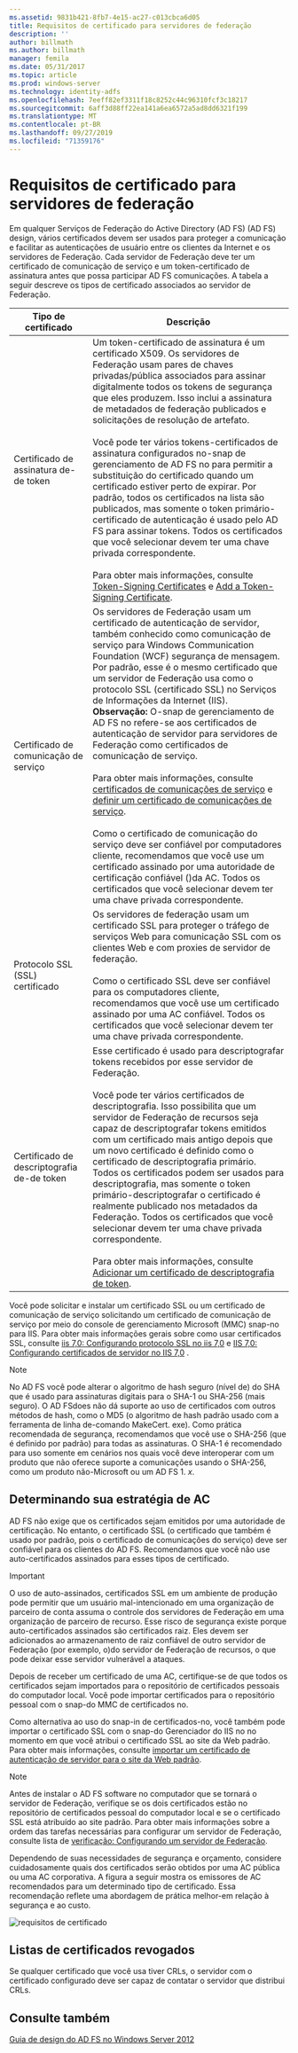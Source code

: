 ```yaml
---
ms.assetid: 9831b421-8fb7-4e15-ac27-c013cbca6d05
title: Requisitos de certificado para servidores de federação
description: ''
author: billmath
ms.author: billmath
manager: femila
ms.date: 05/31/2017
ms.topic: article
ms.prod: windows-server
ms.technology: identity-adfs
ms.openlocfilehash: 7eeff82ef3311f18c8252c44c96310fcf3c18217
ms.sourcegitcommit: 6aff3d88ff22ea141a6ea6572a5ad8dd6321f199
ms.translationtype: MT
ms.contentlocale: pt-BR
ms.lasthandoff: 09/27/2019
ms.locfileid: "71359176"
---
```

# <a name="certificate-requirements-for-federation-servers"></a>Requisitos de certificado para servidores de federação

Em qualquer Serviços de Federação do Active Directory (AD FS) \(AD FS\) design, vários certificados devem ser usados para proteger a comunicação e facilitar as autenticações de usuário entre os clientes da Internet e os servidores de Federação. Cada servidor de Federação deve ter um certificado de comunicação de serviço e um token\-certificado de assinatura antes que possa participar AD FS comunicações. A tabela a seguir descreve os tipos de certificado associados ao servidor de Federação.  
  
|Tipo de certificado|Descrição|  
|--------------------|---------------|  
|Certificado de assinatura de\-de token|Um token\-certificado de assinatura é um certificado X509. Os servidores de Federação usam pares de chaves privadas\/pública associados para assinar digitalmente todos os tokens de segurança que eles produzem. Isso inclui a assinatura de metadados de federação publicados e solicitações de resolução de artefato.<br /><br />Você pode ter vários tokens\-certificados de assinatura configurados no\-snap de gerenciamento de AD FS no para permitir a substituição do certificado quando um certificado estiver perto de expirar. Por padrão, todos os certificados na lista são publicados, mas somente o token primário\-certificado de autenticação é usado pelo AD FS para assinar tokens. Todos os certificados que você selecionar devem ter uma chave privada correspondente.<br /><br />Para obter mais informações, consulte [Token-Signing Certificates](Token-Signing-Certificates.md) e [Add a Token-Signing Certificate](../../ad-fs/deployment/Add-a-Token-Signing-Certificate.md).|  
|Certificado de comunicação de serviço|Os servidores de Federação usam um certificado de autenticação de servidor, também conhecido como comunicação de serviço para Windows Communication Foundation \(WCF\) segurança de mensagem. Por padrão, esse é o mesmo certificado que um servidor de Federação usa como o protocolo SSL \(certificado SSL\) no Serviços de Informações da Internet \(IIS\). **Observação:** O\-snap de gerenciamento de AD FS no refere-se aos certificados de autenticação de servidor para servidores de Federação como certificados de comunicação de serviço.<br /><br />Para obter mais informações, consulte [certificados de comunicações de serviço](Service-Communications-Certificates.md) e [definir um certificado de comunicações de serviço](../../ad-fs/deployment/Set-a-Service-Communications-Certificate.md).<br /><br />Como o certificado de comunicação do serviço deve ser confiável por computadores cliente, recomendamos que você use um certificado assinado por uma autoridade de certificação confiável \(\)da AC. Todos os certificados que você selecionar devem ter uma chave privada correspondente.|  
|Protocolo SSL \(SSL\) certificado|Os servidores de federação usam um certificado SSL para proteger o tráfego de serviços Web para comunicação SSL com os clientes Web e com proxies de servidor de federação.<br /><br />Como o certificado SSL deve ser confiável para os computadores cliente, recomendamos que você use um certificado assinado por uma AC confiável. Todos os certificados que você selecionar devem ter uma chave privada correspondente.|  
|Certificado de descriptografia de\-de token|Esse certificado é usado para descriptografar tokens recebidos por esse servidor de Federação.<br /><br />Você pode ter vários certificados de descriptografia. Isso possibilita que um servidor de Federação de recursos seja capaz de descriptografar tokens emitidos com um certificado mais antigo depois que um novo certificado é definido como o certificado de descriptografia primário. Todos os certificados podem ser usados para descriptografia, mas somente o token primário\-descriptografar o certificado é realmente publicado nos metadados da Federação. Todos os certificados que você selecionar devem ter uma chave privada correspondente.<br /><br />Para obter mais informações, consulte [Adicionar um certificado de descriptografia de token](../../ad-fs/deployment/Add-a-Token-Decrypting-Certificate.md).|  
  
Você pode solicitar e instalar um certificado SSL ou um certificado de comunicação de serviço solicitando um certificado de comunicação de serviço por meio do console de gerenciamento Microsoft \(MMC\) snap\-no para IIS. Para obter mais informações gerais sobre como usar certificados SSL, consulte [iis 7,0: Configurando protocolo SSL no iis 7,0](https://go.microsoft.com/fwlink/?LinkID=108544) e [IIS 7,0: Configurando certificados de servidor no IIS 7,0](https://go.microsoft.com/fwlink/?LinkID=108545) .  
  
> [!NOTE]  
> No AD FS você pode alterar o algoritmo de hash seguro \(nível de\) do SHA que é usado para assinaturas digitais para o SHA\-1 ou SHA\-256 \(mais seguro\). O AD FSdoes não dá suporte ao uso de certificados com outros métodos de hash, como o MD5 \(o algoritmo de hash padrão usado com a ferramenta de linha de\-comando MakeCert. exe\). Como prática recomendada de segurança, recomendamos que você use o SHA\-256 \(que é definido por padrão\) para todas as assinaturas. O SHA\-1 é recomendado para uso somente em cenários nos quais você deve interoperar com um produto que não oferece suporte a comunicações usando o SHA\-256, como um produto não\-Microsoft ou um AD FS 1. *x*.  
  
## <a name="determining-your-ca-strategy"></a>Determinando sua estratégia de AC  
AD FS não exige que os certificados sejam emitidos por uma autoridade de certificação. No entanto, o certificado SSL \(o certificado que também é usado por padrão, pois o certificado de comunicações do serviço\) deve ser confiável para os clientes do AD FS. Recomendamos que você não use auto\-certificados assinados para esses tipos de certificado.  
  
> [!IMPORTANT]  
> O uso de auto\-assinados, certificados SSL em um ambiente de produção pode permitir que um usuário mal-intencionado em uma organização de parceiro de conta assuma o controle dos servidores de Federação em uma organização de parceiro de recurso. Esse risco de segurança existe porque auto\-certificados assinados são certificados raiz. Eles devem ser adicionados ao armazenamento de raiz confiável de outro servidor de Federação \(por exemplo, o\)do servidor de Federação de recursos, o que pode deixar esse servidor vulnerável a ataques.  
  
Depois de receber um certificado de uma AC, certifique-se de que todos os certificados sejam importados para o repositório de certificados pessoais do computador local. Você pode importar certificados para o repositório pessoal com o snap\-do MMC de certificados no.  
  
Como alternativa ao uso do snap-in de certificados\-no, você também pode importar o certificado SSL com o snap\-do Gerenciador do IIS no no momento em que você atribui o certificado SSL ao site da Web padrão. Para obter mais informações, consulte [importar um certificado de autenticação de servidor para o site da Web padrão](../../ad-fs/deployment/Import-a-Server-Authentication-Certificate-to-the-Default-Web-Site.md).  
  
> [!NOTE]  
> Antes de instalar o AD FS software no computador que se tornará o servidor de Federação, verifique se os dois certificados estão no repositório de certificados pessoal do computador local e se o certificado SSL está atribuído ao site padrão. Para obter mais informações sobre a ordem das tarefas necessárias para configurar um servidor de Federação, consulte lista de [verificação: Configurando um servidor de Federação](../../ad-fs/deployment/Checklist--Setting-Up-a-Federation-Server.md).  
  
Dependendo de suas necessidades de segurança e orçamento, considere cuidadosamente quais dos certificados serão obtidos por uma AC pública ou uma AC corporativa. A figura a seguir mostra os emissores de AC recomendados para um determinado tipo de certificado. Essa recomendação reflete uma abordagem de prática melhor\-em relação à segurança e ao custo.  
  
![requisitos de certificado](media/adfs2_fedserver_certstory_1.png)  
  
## <a name="certificate-revocation-lists"></a>Listas de certificados revogados  
Se qualquer certificado que você usa tiver CRLs, o servidor com o certificado configurado deve ser capaz de contatar o servidor que distribui CRLs.  
  
## <a name="see-also"></a>Consulte também
[Guia de design do AD FS no Windows Server 2012](AD-FS-Design-Guide-in-Windows-Server-2012.md)
